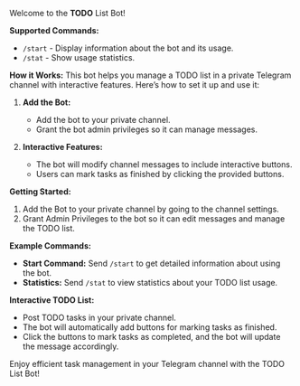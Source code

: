 Welcome to the **TODO** List Bot!

**Supported Commands:**
- `/start` - Display information about the bot and its usage.
- `/stat` - Show usage statistics.

**How it Works:**
This bot helps you manage a TODO list in a private Telegram channel with interactive features. Here’s how to set it up and use it:

1. **Add the Bot:**
   - Add the bot to your private channel.
   - Grant the bot admin privileges so it can manage messages.

2. **Interactive Features:**
   - The bot will modify channel messages to include interactive buttons.
   - Users can mark tasks as finished by clicking the provided buttons.

**Getting Started:**
1. Add the Bot to your private channel by going to the channel settings.
2. Grant Admin Privileges to the bot so it can edit messages and manage the TODO list.

**Example Commands:**
- **Start Command:** Send `/start` to get detailed information about using the bot.
- **Statistics:** Send `/stat` to view statistics about your TODO list usage.

**Interactive TODO List:**
- Post TODO tasks in your private channel.
- The bot will automatically add buttons for marking tasks as finished.
- Click the buttons to mark tasks as completed, and the bot will update the message accordingly.

Enjoy efficient task management in your Telegram channel with the TODO List Bot!